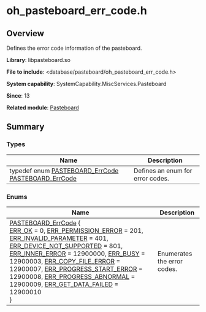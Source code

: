 # oh_pasteboard_err_code.h

## Overview

Defines the error code information of the pasteboard.

**Library**: libpasteboard.so

**File to include**: <database/pasteboard/oh_pasteboard_err_code.h>

**System capability**: SystemCapability.MiscServices.Pasteboard

**Since**: 13

**Related module**: [Pasteboard](_pasteboard.md)


## Summary


### Types

| Name| Description|
| -------- | -------- |
| typedef enum [PASTEBOARD_ErrCode](_pasteboard.md#pasteboard_errcode) [PASTEBOARD_ErrCode](_pasteboard.md#pasteboard_errcode) | Defines an enum for error codes. |


### Enums

| Name| Description|
| -------- | -------- |
| [PASTEBOARD_ErrCode](_pasteboard.md#pasteboard_errcode) {<br>[ERR_OK](_pasteboard.md) = 0, [ERR_PERMISSION_ERROR](_pasteboard.md) = 201, [ERR_INVALID_PARAMETER](_pasteboard.md) = 401, [ERR_DEVICE_NOT_SUPPORTED](_pasteboard.md) = 801,<br>[ERR_INNER_ERROR](_pasteboard.md) = 12900000, [ERR_BUSY](_pasteboard.md) = 12900003, [ERR_COPY_FILE_ERROR](_pasteboard.md) = 12900007, [ERR_PROGRESS_START_ERROR](_pasteboard.md) = 12900008, [ERR_PROGRESS_ABNORMAL](_pasteboard.md) = 12900009, [ERR_GET_DATA_FAILED](_pasteboard.md) = 12900010<br>} | Enumerates the error codes. |
